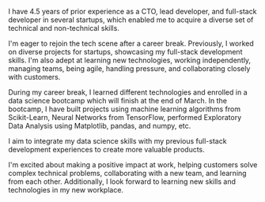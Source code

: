 I have 4.5 years of prior experience as a CTO, lead developer, and full-stack developer in several startups, which enabled me to acquire a diverse set of technical and non-technical skills.

I'm eager to rejoin the tech scene after a career break. Previously, I worked on diverse projects for startups, showcasing my full-stack development skills. I'm also adept at learning new technologies, working independently, managing teams, being agile, handling pressure, and collaborating closely with customers.

During my career break, I learned different technologies and enrolled in a data science bootcamp which will finish at the end of March. In the bootcamp, I have built projects using machine learning algorithms from Scikit-Learn, Neural Networks from TensorFlow, performed Exploratory Data Analysis using Matplotlib, pandas, and numpy, etc.

I aim to integrate my data science skills with my previous full-stack development experiences to create more valuable products.

I'm excited about making a positive impact at work, helping customers solve complex technical problems, collaborating with a new team, and learning from each other. Additionally, I look forward to learning new skills and technologies in my new workplace.
